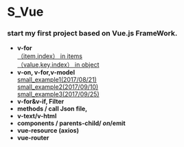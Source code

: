 # S_Vue
### start my first project based on Vue.js FrameWork. 
* **v-for**<br/>
 [（item,index） in items](http://jsbin.com/wojicux/edit?html,js,output)<br/>
 [（value,key,index） in object](http://jsbin.com/xeqahal/edit?html,js,output)<br/>
* **v-on, v-for,v-model**<br/>
 [small_example1(2017/08/21)](http://jsbin.com/maqesefogi/edit?html,js,output)<br/>
 [small_example2(2017/09/10)](http://jsbin.com/zavicecali/edit?html,js,output)<br/>
 [small_example3(2017/09/25)](http://jsbin.com/sakulis/edit?html,js,output)<br/>
* **v-for&v-if, Filter**
* **methods / call Json file,**
* **v-text/v-html**
* **components / parents-child/ $on/$emit**
* **vue-resource (axios)**
* **vue-router**
